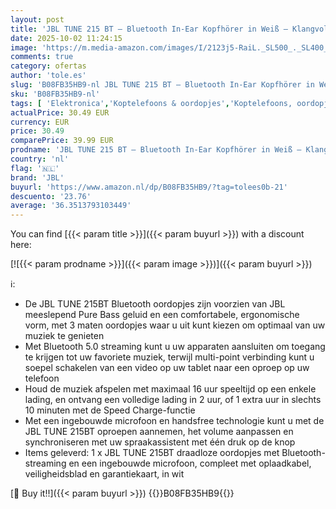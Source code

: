 ```yaml
---
layout: post
title: 'JBL TUNE 215 BT – Bluetooth In-Ear Kopfhörer in Weiß – Klangvoller Bass Sound ohne Kabel – Bis zu 16 Stunden Wiedergabezeit mit nur einer Akkuladung'
date: 2025-10-02 11:24:15
image: 'https://m.media-amazon.com/images/I/2123j5-RaiL._SL500_._SL400_.jpg'
comments: true
category: ofertas
author: 'tole.es'
slug: 'B08FB35HB9-nl JBL TUNE 215 BT – Bluetooth In-Ear Kopfhörer in Weiß –...'
sku: 'B08FB35HB9-nl'
tags: [ 'Elektronica','Koptelefoons & oordopjes','Koptelefoons, oordopjes & accessoires','Oordopjes','jbl','🇳🇱', ]
actualPrice: 30.49 EUR
currency: EUR
price: 30.49
comparePrice: 39.99 EUR
prodname: 'JBL TUNE 215 BT – Bluetooth In-Ear Kopfhörer in Weiß – Klangvoller Bass Sound ohne Kabel – Bis zu 16 Stunden Wiedergabezeit mit nur einer Akkuladung'
country: 'nl'
flag: '🇳🇱'
brand: 'JBL'
buyurl: 'https://www.amazon.nl/dp/B08FB35HB9/?tag=tolees0b-21'
descuento: '23.76'
average: '36.3513793103449'
---
```


You can find [{{< param title >}}]({{< param buyurl >}}) with a discount here:

[![{{< param prodname >}}]({{< param image >}})]({{< param buyurl >}})

ℹ️:

- De JBL TUNE 215BT Bluetooth oordopjes zijn voorzien van JBL meeslepend Pure Bass geluid en een comfortabele, ergonomische vorm, met 3 maten oordopjes waar u uit kunt kiezen om optimaal van uw muziek te genieten
- Met Bluetooth 5.0 streaming kunt u uw apparaten aansluiten om toegang te krijgen tot uw favoriete muziek, terwijl multi-point verbinding kunt u soepel schakelen van een video op uw tablet naar een oproep op uw telefoon
- Houd de muziek afspelen met maximaal 16 uur speeltijd op een enkele lading, en ontvang een volledige lading in 2 uur, of 1 extra uur in slechts 10 minuten met de Speed Charge-functie
- Met een ingebouwde microfoon en handsfree technologie kunt u met de JBL TUNE 215BT oproepen aannemen, het volume aanpassen en synchroniseren met uw spraakassistent met één druk op de knop
- Items geleverd: 1 x JBL TUNE 215BT draadloze oordopjes met Bluetooth-streaming en een ingebouwde microfoon, compleet met oplaadkabel, veiligheidsblad en garantiekaart, in wit

[🛒 Buy it!!]({{< param buyurl >}})
{{<world>}}B08FB35HB9{{</world>}}
